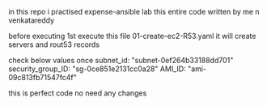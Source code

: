 in this repo i practised expense-ansible lab
this entire code written by me n venkatareddy

before executing 
1st execute this file 01-create-ec2-R53.yaml it will create servers and rout53 records

check below values once 
subnet_id: "subnet-0ef264b33188dd701"
security_group_ID: "sg-0ce851e2131cc0a28"
AMI_ID: "ami-09c813fb71547fc4f"

this is perfect code no need any changes